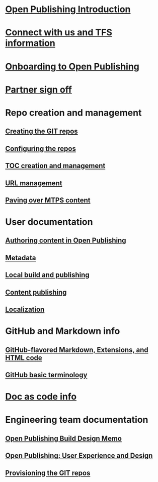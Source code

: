 # [Open Publishing Introduction](introduction.md)
# [Connect with us and TFS information](connect.md)
# [Onboarding to Open Publishing](Onboarding-steps.md)
# [Partner sign off](partnerdocs/partner-signoff.md)

# Repo creation and management
## [Creating the GIT repos](partnerdocs/repo-creation.md)
## [Configuring the repos](partnerdocs/repo-config.md)
## [TOC creation and management](partnerdocs/TOC-management.md)
## [URL management](partnerdocs/URL-management.md)
## [Paving over MTPS content](partnerdocs/paveover-MTPS-content.md)

# User documentation
## [Authoring content in Open Publishing](partnerdocs/authoring.md) 
## [Metadata](partnerdocs/metadata.md)
## [Local build and publishing](partnerdocs/local-build-and-preview.md)
## [Content publishing](partnerdocs/publish.md)
## [Localization](partnerdocs/localization.md)
# GitHub and Markdown info
## [GitHub-flavored Markdown, Extensions, and HTML code](partnerdocs/GFM.md)
## [GitHub basic terminology](partnerdocs/GitHub-terminology.md)

# [Doc as code info](http://aspnet.github.io/docfx/)

# Engineering team documentation
## [Open Publishing Build Design Memo](engdocs/open_publish_design.md)
## [Open Publishing: User Experience and Design](engdocs/open_publish_uxad.md)
## [Provisioning the GIT repos](engdocs/repo-provision.md)
